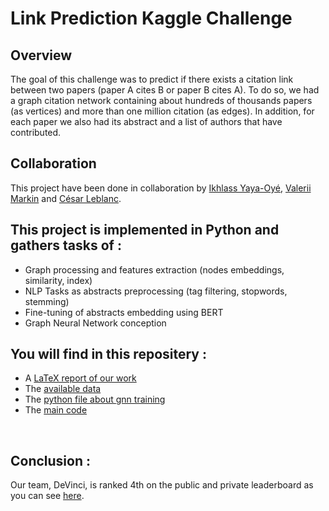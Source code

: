 # Link Prediction Kaggle Challenge 

## Overview

The goal of this challenge was to predict if there exists a citation link between two papers (paper A cites B or paper B cites A). To do so, we had a graph citation network containing about hundreds of thousands papers (as vertices) and more than one million citation (as edges). In addition, for each paper we also had its abstract and a list of authors that have contributed.

## Collaboration

This project have been done in collaboration by [Ikhlass Yaya-Oyé](https://github.com/ikhlo), [Valerii Markin](https://github.com/ValeriyMarkin) and [César Leblanc](https://github.com/CesarLeblanc).

## This project is implemented in Python and gathers tasks of :
* Graph processing and features extraction (nodes embeddings, similarity, index)
* NLP Tasks as abstracts preprocessing (tag filtering, stopwords, stemming)
* Fine-tuning of abstracts embedding using BERT
* Graph Neural Network conception
  

## You will find in this repositery : 
* A [LaTeX report of our work](https://github.com/ikhlo/LinkPrediction_Kaggle/blob/main/ALTEGRAD_Report.pdf)
* The [available data](https://github.com/ikhlo/LinkPrediction_Kaggle/tree/main/data_challenge_2021)
* The [python file about gnn training](https://github.com/ikhlo/LinkPrediction_Kaggle/blob/main/code/train_gnn.py)
* The [main code](https://github.com/ikhlo/LinkPrediction_Kaggle/tree/main/code)
<br> 

## Conclusion : 

Our team, DeVinci, is ranked 4th on the public and private leaderboard as you can see [here](https://www.kaggle.com/c/altegrad-2021/leaderboard).